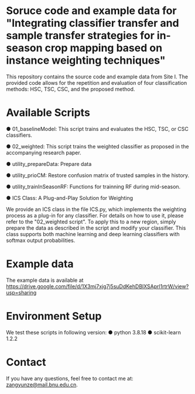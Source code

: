 # Soruce code and example data for "Integrating classifier transfer and sample transfer strategies for in-season crop mapping based on instance weighting techniques"

This repository contains the source code and example data from Site I. The provided code allows for the repetition and evaluation of four classification methods: HSC, TSC, CSC, and the proposed method.

# Available Scripts
● 01_baselineModel: This script trains and evaluates the HSC, TSC, or CSC classifiers.

● 02_weighted: This script trains the weighted classifier as proposed in the accompanying research paper.

● utility_prepareData: Prepare data

● utility_prioCM: Restore confusion matrix of trusted samples in the history. 

● utility_trainInSeasonRF: Functions for trainning RF during mid-season.

● ICS Class: A Plug-and-Play Solution for Weighting

We provide an ICS class in the file ICS.py, which implements the weighting process as a plug-in for any classifier. For details on how to use it, please refer to the "02_weighted script". To apply this to a new 	region, simply prepare the data as described in the script and modify your classifier. This class supports both machine learning and deep learning classifiers with softmax output probabilities.

# Example data

The example data is available at https://drive.google.com/file/d/1X3mj7xjg7j5suDdKehDBlXSAprl1rtrW/view?usp=sharing

# Environment Setup
We test these scripts in following version:
●  python 3.8.18
●  scikit-learn 1.2.2

# Contact
If you have any questions, feel free to contact me at: zangyunze@mail.bnu.edu.cn.
